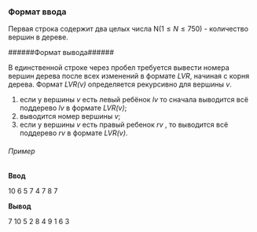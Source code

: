 ### Формат ввода ###

Первая строка содержит два целых числа N($1≤N≤750$) - количество вершин в дереве.

######Формат вывода######

В единственной строке через пробел требуется вывести номера вершин дерева после всех изменений в формате *LVR*, начиная с корня дерева. Формат *LVR(v)* определяется рекурсивно для вершины *v*.

1. если у вершины *v* есть левый ребёнок *lv* то сначала выводится всё поддерево *lv* в формате *LVR(v)*;
2. выводится номер вершины *v*;
3. если у вершины *v* есть правый ребенок *rv* , то выводится всё поддерево *rv* в формате *LVR(v)*.

###### Пример ######

**Ввод**

10 6
5 7 4 7 8 7

**Вывод**

7 10 5 2 8 4 9 1 6 3

